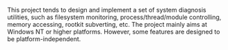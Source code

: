 This project tends to design and implement a set of system diagnosis utilities, such as filesystem monitoring, process/thread/module controlling, memory accessing, rootkit subverting, etc.
The project mainly aims at Windows NT or higher platforms. However, some features are designed to be platform-independent.